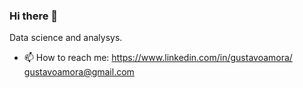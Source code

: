 ### Hi there 👋

Data science and analysys.

- 📫 How to reach me: https://www.linkedin.com/in/gustavoamora/
                       gustavoamora@gmail.com 

<!--
**gustavoamora/gustavoamora** is a ✨ _special_ ✨ repository because its `README.md` (this file) appears on your GitHub profile.

Here are some ideas to get you started:

- 🔭 I’m currently working on multivariate data analysys.
- 🌱 I’m currently learning machine learning.
- 👯 I’m looking to collaborate on ...
- 🤔 I’m looking for help with ...
- 💬 Ask me about SQL, Python, Statistics.
- 📫 How to reach me: https://www.linkedin.com/in/gustavoamora/
- 😄 Pronouns: ...
- ⚡ Fun fact: ...
-->
